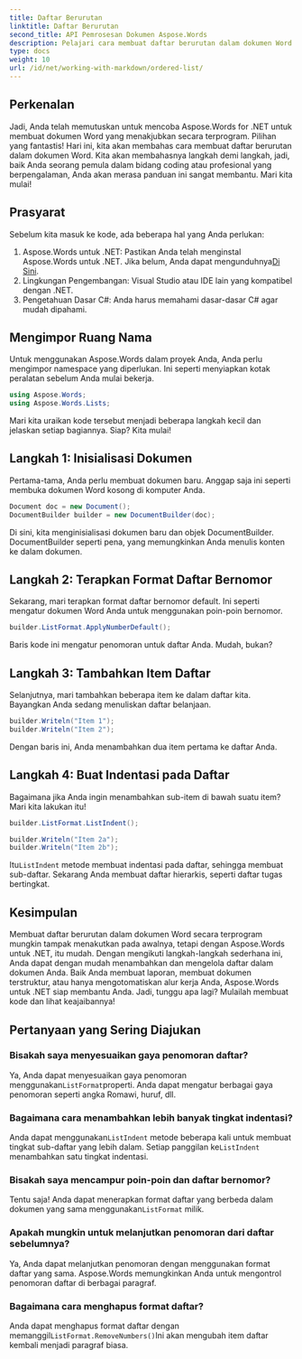 ```yaml
---
title: Daftar Berurutan
linktitle: Daftar Berurutan
second_title: API Pemrosesan Dokumen Aspose.Words
description: Pelajari cara membuat daftar berurutan dalam dokumen Word menggunakan Aspose.Words untuk .NET dengan panduan langkah demi langkah kami. Sempurna untuk mengotomatiskan pembuatan dokumen.
type: docs
weight: 10
url: /id/net/working-with-markdown/ordered-list/
---
```

## Perkenalan

Jadi, Anda telah memutuskan untuk mencoba Aspose.Words for .NET untuk membuat dokumen Word yang menakjubkan secara terprogram. Pilihan yang fantastis! Hari ini, kita akan membahas cara membuat daftar berurutan dalam dokumen Word. Kita akan membahasnya langkah demi langkah, jadi, baik Anda seorang pemula dalam bidang coding atau profesional yang berpengalaman, Anda akan merasa panduan ini sangat membantu. Mari kita mulai!

## Prasyarat

Sebelum kita masuk ke kode, ada beberapa hal yang Anda perlukan:

1. Aspose.Words untuk .NET: Pastikan Anda telah menginstal Aspose.Words untuk .NET. Jika belum, Anda dapat mengunduhnya[Di Sini](https://releases.aspose.com/words/net/).
2. Lingkungan Pengembangan: Visual Studio atau IDE lain yang kompatibel dengan .NET.
3. Pengetahuan Dasar C#: Anda harus memahami dasar-dasar C# agar mudah dipahami.

## Mengimpor Ruang Nama

Untuk menggunakan Aspose.Words dalam proyek Anda, Anda perlu mengimpor namespace yang diperlukan. Ini seperti menyiapkan kotak peralatan sebelum Anda mulai bekerja.

```csharp
using Aspose.Words;
using Aspose.Words.Lists;
```

Mari kita uraikan kode tersebut menjadi beberapa langkah kecil dan jelaskan setiap bagiannya. Siap? Kita mulai!

## Langkah 1: Inisialisasi Dokumen

Pertama-tama, Anda perlu membuat dokumen baru. Anggap saja ini seperti membuka dokumen Word kosong di komputer Anda.

```csharp
Document doc = new Document();
DocumentBuilder builder = new DocumentBuilder(doc);
```

Di sini, kita menginisialisasi dokumen baru dan objek DocumentBuilder. DocumentBuilder seperti pena, yang memungkinkan Anda menulis konten ke dalam dokumen.

## Langkah 2: Terapkan Format Daftar Bernomor

Sekarang, mari terapkan format daftar bernomor default. Ini seperti mengatur dokumen Word Anda untuk menggunakan poin-poin bernomor.

```csharp
builder.ListFormat.ApplyNumberDefault();
```

Baris kode ini mengatur penomoran untuk daftar Anda. Mudah, bukan?

## Langkah 3: Tambahkan Item Daftar

Selanjutnya, mari tambahkan beberapa item ke dalam daftar kita. Bayangkan Anda sedang menuliskan daftar belanjaan.

```csharp
builder.Writeln("Item 1");
builder.Writeln("Item 2");
```

Dengan baris ini, Anda menambahkan dua item pertama ke daftar Anda.

## Langkah 4: Buat Indentasi pada Daftar

Bagaimana jika Anda ingin menambahkan sub-item di bawah suatu item? Mari kita lakukan itu!

```csharp
builder.ListFormat.ListIndent();

builder.Writeln("Item 2a");
builder.Writeln("Item 2b");
```

 Itu`ListIndent` metode membuat indentasi pada daftar, sehingga membuat sub-daftar. Sekarang Anda membuat daftar hierarkis, seperti daftar tugas bertingkat.

## Kesimpulan

Membuat daftar berurutan dalam dokumen Word secara terprogram mungkin tampak menakutkan pada awalnya, tetapi dengan Aspose.Words untuk .NET, itu mudah. Dengan mengikuti langkah-langkah sederhana ini, Anda dapat dengan mudah menambahkan dan mengelola daftar dalam dokumen Anda. Baik Anda membuat laporan, membuat dokumen terstruktur, atau hanya mengotomatiskan alur kerja Anda, Aspose.Words untuk .NET siap membantu Anda. Jadi, tunggu apa lagi? Mulailah membuat kode dan lihat keajaibannya!

## Pertanyaan yang Sering Diajukan

### Bisakah saya menyesuaikan gaya penomoran daftar?  
 Ya, Anda dapat menyesuaikan gaya penomoran menggunakan`ListFormat`properti. Anda dapat mengatur berbagai gaya penomoran seperti angka Romawi, huruf, dll.

### Bagaimana cara menambahkan lebih banyak tingkat indentasi?  
 Anda dapat menggunakan`ListIndent` metode beberapa kali untuk membuat tingkat sub-daftar yang lebih dalam. Setiap panggilan ke`ListIndent` menambahkan satu tingkat indentasi.

### Bisakah saya mencampur poin-poin dan daftar bernomor?  
 Tentu saja! Anda dapat menerapkan format daftar yang berbeda dalam dokumen yang sama menggunakan`ListFormat` milik.

### Apakah mungkin untuk melanjutkan penomoran dari daftar sebelumnya?  
Ya, Anda dapat melanjutkan penomoran dengan menggunakan format daftar yang sama. Aspose.Words memungkinkan Anda untuk mengontrol penomoran daftar di berbagai paragraf.

### Bagaimana cara menghapus format daftar?  
 Anda dapat menghapus format daftar dengan memanggil`ListFormat.RemoveNumbers()`Ini akan mengubah item daftar kembali menjadi paragraf biasa.